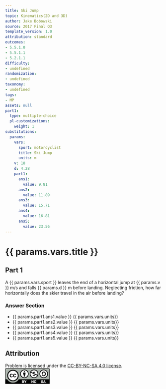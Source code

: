 ```yaml
---
title: Ski Jump
topic: Kinematics(2D and 3D)
author: Jake Bobowski
source: 2017 Final Q3
template_version: 1.0
attribution: standard
outcomes:
- 5.5.1.0
- 5.5.1.1
- 5.2.1.1
difficulty:
- undefined
randomization:
- undefined
taxonomy:
- undefined
tags:
- MP
assets: null
part1:
  type: multiple-choice
  pl-customizations:
    weight: 1
substitutions:
  params:
    vars:
      sport: motorcyclist
      title: Ski Jump
      units: m
    v: 18
    d: 4.28
    part1:
      ans1:
        value: 9.81
      ans2:
        value: 11.89
      ans3:
        value: 15.71
      ans4:
        value: 16.81
      ans5:
        value: 23.56
---
```

# {{ params.vars.title }}

## Part 1

A {{ params.vars.sport }} leaves the end of a horizontal jump at {{ params.v }} m/s and falls {{ params.d }} m before landing.
Neglecting friction, how far horizontally does the skier travel in the air before landing?

### Answer Section

- {{ params.part1.ans1.value }} {{ params.vars.units}}
- {{ params.part1.ans2.value }} {{ params.vars.units}}
- {{ params.part1.ans3.value }} {{ params.vars.units}}
- {{ params.part1.ans4.value }} {{ params.vars.units}}
- {{ params.part1.ans5.value }} {{ params.vars.units}}

## Attribution

Problem is licensed under the [CC-BY-NC-SA 4.0 license](https://creativecommons.org/licenses/by-nc-sa/4.0/).<br> ![The Creative Commons 4.0 license requiring attribution-BY, non-commercial-NC, and share-alike-SA license.](https://raw.githubusercontent.com/firasm/bits/master/by-nc-sa.png)